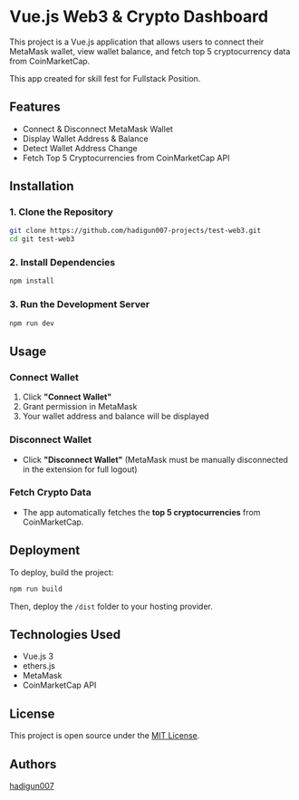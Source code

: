 # Vue.js Web3 & Crypto Dashboard

This project is a Vue.js application that allows users to connect their MetaMask wallet, view wallet balance, and fetch top 5 cryptocurrency data from CoinMarketCap.

This app created for skill fest for Fullstack Position.

## Features
- Connect & Disconnect MetaMask Wallet
- Display Wallet Address & Balance
- Detect Wallet Address Change
- Fetch Top 5 Cryptocurrencies from CoinMarketCap API

## Installation

### 1. Clone the Repository
```sh
git clone https://github.com/hadigun007-projects/test-web3.git
cd git test-web3
```

### 2. Install Dependencies
```sh
npm install
```

### 3. Run the Development Server
```sh
npm run dev
```

## Usage

### Connect Wallet
1. Click **"Connect Wallet"**
2. Grant permission in MetaMask
3. Your wallet address and balance will be displayed

### Disconnect Wallet
- Click **"Disconnect Wallet"** (MetaMask must be manually disconnected in the extension for full logout)

### Fetch Crypto Data
- The app automatically fetches the **top 5 cryptocurrencies** from CoinMarketCap.

## Deployment
To deploy, build the project:
```sh
npm run build
```
Then, deploy the `/dist` folder to your hosting provider.

## Technologies Used
- Vue.js 3
- ethers.js
- MetaMask
- CoinMarketCap API

## License
This project is open source under the [MIT License](LICENSE).

## Authors
[hadigun007](https://github.com/hadigun007)


